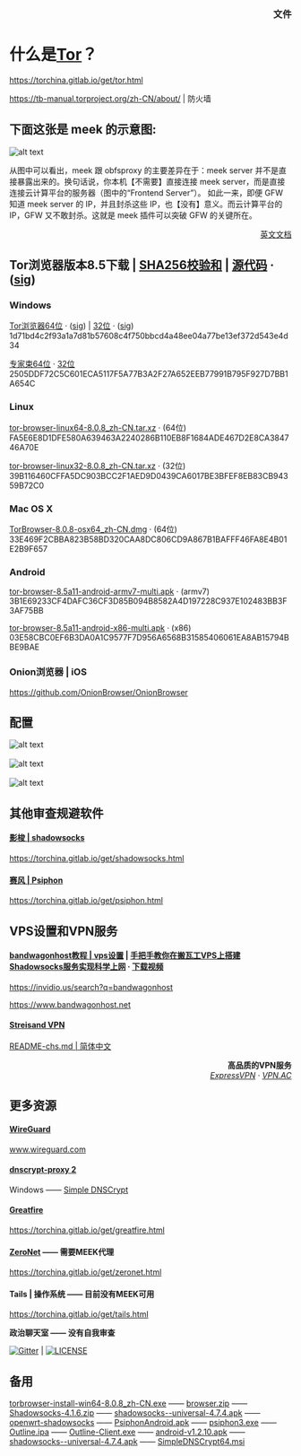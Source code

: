 ### <p align="right">文件</a>

# 什么是<a href="https://github.com/TheTorProject">Tor</a>？

<a href="https://torchina.gitlab.io/get/tor.html">https://torchina.gitlab.io/get/tor.html</a>

<a href="https://tb-manual.torproject.org/zh-CN/about/">https://tb-manual.torproject.org/zh-CN/about/</a> | 防火墙

## 下面这张是 meek 的示意图:

![alt text](https://raw.githubusercontent.com/mjstest/orgb1/1ef2f755a195eef11312653ac59a63f5/meek-diagram.png?raw=true)

<p>从图中可以看出，meek 跟 obfsproxy 的主要差异在于：meek server 并不是直接暴露出来的。换句话说，你本机【不需要】直接连接 meek server，而是直接连接云计算平台的服务器（图中的“Frontend Server”）。
 如此一来，即便 GFW 知道 meek server 的 IP，并且封杀这些 IP，也【没有】意义。而云计算平台的 IP，GFW 又不敢封杀。这就是 meek 插件可以突破 GFW 的关键所在。</p>

<p align="right"><a href="https://torchina.gitlab.io/get/meek.html">英文文档</a></p>

## Tor浏览器版本8.5下载 | <a href="https://raw.githubusercontent.com/mjstest/orgb2/ce120a3d9d920acf4a155bc51fe7babd/sha256sums-signed-build.txt">SHA256校验和</a> | <a href="https://bitbucket.org/chinagate/files/downloads/tor-0.4.0.5.tar.gz">源代码</a> &middot; (<a href="https://raw.githubusercontent.com/mjstest/orgb2/626ea07c477b241efe3fd9fb8b1c4340/tor-0.4.0.5.tar.gz.asc">sig</a>)

### Windows

<a href="https://bitbucket.org/chinagate/files/downloads/torbrowser-install-win64-8.0.9_zh-CN.exe">Tor浏览器64位</a> &middot; (<a href="https://raw.githubusercontent.com/mjstest/orgb2/90bfc3fa2a6def3f5f0c3e6ce2142969/torbrowser-install-win64-8.0.9_zh-CN.exe.asc">sig</a>) | <a href="https://bitbucket.org/chinagate/files/downloads/torbrowser-install-8.0.9_zh-CN.exe">32位</a> &middot; (<a href="https://raw.githubusercontent.com/mjstest/orgb2/918de202bedc2e41d590da8e1824a5ff/torbrowser-install-8.0.9_zh-CN.exe.asc">sig</a>)</a><br>1d71bd4c2f93a1a7d81b57608c4f750bbcd4a48ee04a77be13ef372d543e4d34</br>

<a href="https://raw.githubusercontent.com/mjstest/orgb1/e763ff0dc89b5515908bc853b2354591/tor-win64-0.3.5.8.zip">专家束64位</a> &middot; <a href="https://raw.githubusercontent.com/mjstest/orgb1/3bd06cdf3e8af00a7eb5ca9f63cbccb7/tor-win32-0.3.5.8.zip">32位</a><br>2505DDF72C5C601ECA5117F5A77B3A2F27A652EEB77991B795F927D7BB1A654C</br>

### Linux

<a href="https://bitbucket.org/chinagate/files/downloads/tor-browser-linux64-8.0.8_zh-CN.tar.xz">tor-browser-linux64-8.0.8_zh-CN.tar.xz</a> &middot; (64位)<br>FA5E6E8D1DFE580A639463A2240286B110EB8F1684ADE467D2E8CA384746A70E</br>

<a href="https://raw.githubusercontent.com/mjstest/orgb1/9acc409e61c1e668ccb7cf2f5d0e68fd/tor-browser-linux32-8.0.8_zh-CN.tar.xz">tor-browser-linux32-8.0.8_zh-CN.tar.xz</a> &middot; (32位)<br>39B116460CFFA5DC903BCC2F1AED9D0439CA6017BE3BFEF8EB83CB94359B72C0</br>

### Mac OS X

<a href="https://raw.githubusercontent.com/mjstest/orgb1/3466159e8d348b5301c747f0453fdd04/TorBrowser-8.0.8-osx64_zh-CN.dmg">TorBrowser-8.0.8-osx64_zh-CN.dmg</a> &middot; (64位)<br>33E469F2CBBA823B58BD320CAA8DC806CD9A867B1BAFFF46FA8E4B01E2B9F657</br>

### Android

<a href="https://bitbucket.org/chinagate/files/downloads/tor-browser-8.5a11-android-armv7-multi.apk">tor-browser-8.5a11-android-armv7-multi.apk</a> &middot; (armv7)<br>3B1E69233CF4DAFC36CF3D85B094B8582A4D197228C937E102483BB3F3AF75BB</br>

<a href="https://bitbucket.org/chinagate/files/downloads/tor-browser-8.5a11-android-x86-multi.apk">tor-browser-8.5a11-android-x86-multi.apk</a> &middot; (x86)<br>03E58CBC0EF6B3DA0A1C9577F7D956A6568B31585406061EA8AB15794BBE9BAE</br>

### Onion浏览器 | iOS

<a href="https://github.com/OnionBrowser/OnionBrowser">https://github.com/OnionBrowser/OnionBrowser</a><br>

## 配置

![alt text](https://raw.githubusercontent.com/mjstest/orgb1/a5b50a2a9f002c828e5f9437f4312e2e/config1.png)
<br>
<br>
![alt text](https://raw.githubusercontent.com/mjstest/orgb1/7ed2b337bd0c74a9db3d66befdecd87e/config2.png)
<br>
<br>
![alt text](https://raw.githubusercontent.com/mjstest/orgb1/59dcbecb86fed3242d2042a191fb529e/config3.png)

## 其他审查规避软件

#### <a href="https://github.com/shadowsocks">影梭 | shadowsocks</a>

<a href="https://torchina.gitlab.io/get/shadowsocks.html">https://torchina.gitlab.io/get/shadowsocks.html</a>

#### <a href="https://github.com/Psiphon-Labs">赛风 | Psiphon</a>

<a href="https://torchina.gitlab.io/get/psiphon.html">https://torchina.gitlab.io/get/psiphon.html</a>

## VPS设置和VPN服务

#### <a href="https://github.com/Bill0412/bandwagonhost-tutorial">bandwagonhost教程 | vps设置</a> | <a href="https://invidio.us/watch?v=cfh4BFbTDkU">手把手教你在搬瓦工VPS上搭建Shadowsocks服务实现科学上网</a> &middot; <a href="https://raw.githubusercontent.com/mjstest/orgb2/d539aa9f6d403d80ee221da1144ebc00/手把手教你在搬瓦工VPS上搭建Shadowsocks服务实现科学上网-cfh4BFbTDkU.mp4">下载视频</a>

<a href="https://invidio.us/search?q=bandwagonhost">https://invidio.us/search?q=bandwagonhost</a>

<a href="https://www.bandwagonhost.net">https://www.bandwagonhost.net</a>

#### <a href="https://github.com/StreisandEffect/streisand">Streisand VPN</a>

<a href="https://github.com/StreisandEffect/streisand/blob/master/README-chs.md">README-chs.md | 简体中文</a>

<p align="right"><b>高品质的VPN服务</b><br><i><a href="https://www.expressvpn.com/">ExpressVPN</a> &middot; <a href="https://vpnac.org">VPN.AC</a></i></p>

## 更多资源

#### <a href="https://github.com/WireGuard/WireGuard">WireGuard</a>

<a href="https://www.wireguard.com">www.wireguard.com</a>

#### <a href="https://github.com/jedisct1/dnscrypt-proxy">dnscrypt-proxy 2</a>

Windows —— <a href="https://simplednscrypt.org">Simple DNSCrypt</a>

#### <a href="https://github.com/greatfire">Greatfire</a>

<a href="https://torchina.gitlab.io/get/greatfire.html">https://torchina.gitlab.io/get/greatfire.html</a>

#### <a href="https://github.com/HelloZeroNet">ZeroNet</a> —— 需要MEEK代理

<a href="https://torchina.gitlab.io/get/zeronet.html">https://torchina.gitlab.io/get/zeronet.html</a>

#### Tails | 操作系统 —— 目前没有MEEK可用

<a href="https://torchina.gitlab.io/get/tails.html">https://torchina.gitlab.io/get/tails.html</a>

<b>政治聊天室 —— 没有自我审查</b>

[![Gitter](https://badges.gitter.im/chinapolitics/community.svg)](https://gitter.im/chinapolitics/community) | 
[![LICENSE](https://img.shields.io/badge/license-Anti%20996-blue.svg)](https://github.com/996icu/996.ICU/blob/master/LICENSE)

## 备用

<a href="https://raw.githubusercontent.com/mjstest/orgb1/0ea50a85a0a0f4253497498ec2d4a081/torbrowser-install-win64-8.0.8_zh-CN.exe">torbrowser-install-win64-8.0.8_zh-CN.exe</a> —— <a href="https://raw.githubusercontent.com/mjstest/orgb2/1fafade2a2cb44fb9918705d5a1cd352/browser.zip">browser.zip</a> —— <a href="https://raw.githubusercontent.com/mjstest/orgb1/5c98ddb799c47f073a0e3ad8e693f7e1/Shadowsocks-4.1.6.zip">Shadowsocks-4.1.6.zip</a> —— <a href="https://raw.githubusercontent.com/mjstest/orgb1/d3b1dbaf00469858df009a2f7f6a4f10/shadowsocks--universal-4.7.4.apk">shadowsocks--universal-4.7.4.apk</a> —— <a href="https://github.com/shadowsocks/openwrt-shadowsocks/releases">openwrt-shadowsocks</a> —— <a href="https://raw.githubusercontent.com/mjstest/orgb1/24e26ba7d534acf2e5f57ea42d030b30/PsiphonAndroid.apk">PsiphonAndroid.apk</a> —— <a href="https://raw.githubusercontent.com/mjstest/orgb1/9d3d7e1217ac56467fe3c921fdc46289/psiphon3.exe">psiphon3.exe</a> —— <a href="https://raw.githubusercontent.com/mjstest/orgb1/7d2320c9b2ca6716a8fbe765b524df19/Outline.ipa">Outline.ipa</a> —— <a href="https://raw.githubusercontent.com/mjstest/orgb1/0c18f6ae13e9e1b19dc59cfb67230256/Outline-Client.exe">Outline-Client.exe</a> —— <a href="https://raw.githubusercontent.com/mjstest/orgb2/24cd07219c3f3359a7d6d848d53b84cc/android-v1.2.10.apk">android-v1.2.10.apk</a> —— <a href="https://raw.githubusercontent.com/mjstest/orgb2/0353128dc41d2c0ae441cf019c8e0c4a/shadowsocks--universal-4.7.4.apk">shadowsocks--universal-4.7.4.apk</a> —— <a href="https://raw.githubusercontent.com/mjstest/orgb2/1274e9f2725c3b82826b89475801c09a/SimpleDNSCrypt64.msi">SimpleDNSCrypt64.msi</a>
